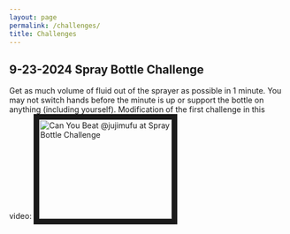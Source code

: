 ```yaml
---
layout: page
permalink: /challenges/
title: Challenges
---
```


**9-23-2024 Spray Bottle Challenge**  
------
Get as much volume of fluid out of the sprayer as possible in 1 minute. You may not switch hands before the minute is up or support the bottle on anything (including yourself).
Modification of the first challenge in this video:
<a href="http://www.youtube.com/watch?feature=player_embedded&v=GfCqR_8vhmY" target="_blank"><img src="http://img.youtube.com/vi/GfCqR_8vhmY/0.jpg" alt="Can You Beat @jujimufu at Spray Bottle Challenge" width="240" height="180" border="10" /></a>